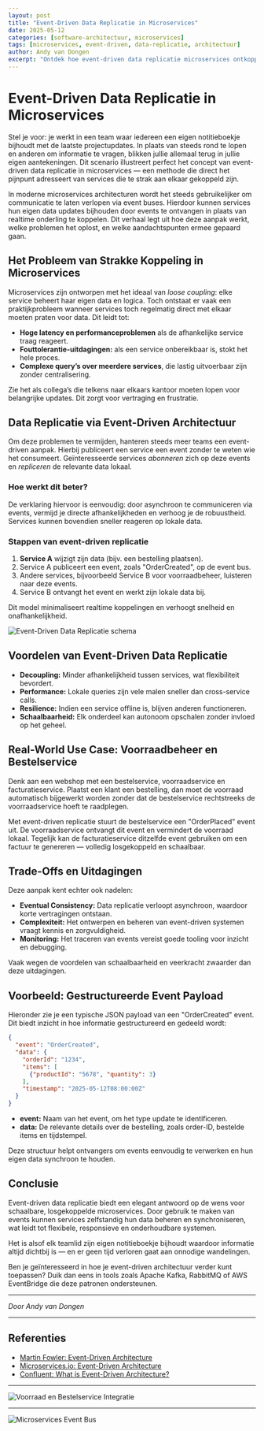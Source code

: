 ```yaml
---
layout: post
title: "Event-Driven Data Replicatie in Microservices"
date: 2025-05-12
categories: [software-architectuur, microservices]
tags: [microservices, event-driven, data-replicatie, architectuur]
author: Andy van Dongen
excerpt: "Ontdek hoe event-driven data replicatie microservices ontkoppelt en schaalbare, veerkrachtige systemen mogelijk maakt."
---
```


# Event-Driven Data Replicatie in Microservices

Stel je voor: je werkt in een team waar iedereen een eigen notitieboekje bijhoudt met de laatste projectupdates. In plaats van steeds rond te lopen en anderen om informatie te vragen, blikken jullie allemaal terug in jullie eigen aantekeningen. Dit scenario illustreert perfect het concept van event-driven data replicatie in microservices — een methode die direct het pijnpunt adresseert van services die te strak aan elkaar gekoppeld zijn.

In moderne microservices architecturen wordt het steeds gebruikelijker om communicatie te laten verlopen via event buses. Hierdoor kunnen services hun eigen data updates bijhouden door events te ontvangen in plaats van realtime onderling te koppelen. Dit verhaal legt uit hoe deze aanpak werkt, welke problemen het oplost, en welke aandachtspunten ermee gepaard gaan.

## Het Probleem van Strakke Koppeling in Microservices

Microservices zijn ontworpen met het ideaal van _loose coupling_: elke service beheert haar eigen data en logica. Toch ontstaat er vaak een praktijkprobleem wanneer services toch regelmatig direct met elkaar moeten praten voor data. Dit leidt tot:

- **Hoge latency en performanceproblemen** als de afhankelijke service traag reageert.
- **Fouttolerantie-uitdagingen:** als een service onbereikbaar is, stokt het hele proces.
- **Complexe query’s over meerdere services**, die lastig uitvoerbaar zijn zonder centralisering.

Zie het als collega’s die telkens naar elkaars kantoor moeten lopen voor belangrijke updates. Dit zorgt voor vertraging en frustratie.

## Data Replicatie via Event-Driven Architectuur

Om deze problemen te vermijden, hanteren steeds meer teams een event-driven aanpak. Hierbij publiceert een service een event zonder te weten wie het consumeert. Geïnteresseerde services _abonneren_ zich op deze events en _repliceren_ de relevante data lokaal.

### Hoe werkt dit beter?

De verklaring hiervoor is eenvoudig: door asynchroon te communiceren via events, vermijd je directe afhankelijkheden en verhoog je de robuustheid. Services kunnen bovendien sneller reageren op lokale data.

### Stappen van event-driven replicatie

1. **Service A** wijzigt zijn data (bijv. een bestelling plaatsen).
2. Service A publiceert een event, zoals \"OrderCreated\", op de event bus.
3. Andere services, bijvoorbeeld Service B voor voorraadbeheer, luisteren naar deze events.
4. Service B ontvangt het event en werkt zijn lokale data bij.

Dit model minimaliseert realtime koppelingen en verhoogt snelheid en onafhankelijkheid.

![Event-Driven Data Replicatie schema](/images/event-driven-data-replicatie-schema.png "Schema van event-driven data replicatie tussen microservices")

## Voordelen van Event-Driven Data Replicatie

- **Decoupling:** Minder afhankelijkheid tussen services, wat flexibiliteit bevordert.
- **Performance:** Lokale queries zijn vele malen sneller dan cross-service calls.
- **Resilience:** Indien een service offline is, blijven anderen functioneren.
- **Schaalbaarheid:** Elk onderdeel kan autonoom opschalen zonder invloed op het geheel.

## Real-World Use Case: Voorraadbeheer en Bestelservice

Denk aan een webshop met een bestelservice, voorraadservice en facturatieservice. Plaatst een klant een bestelling, dan moet de voorraad automatisch bijgewerkt worden zonder dat de bestelservice rechtstreeks de voorraadservice hoeft te raadplegen.

Met event-driven replicatie stuurt de bestelservice een \"OrderPlaced\" event uit. De voorraadservice ontvangt dit event en vermindert de voorraad lokaal. Tegelijk kan de facturatieservice ditzelfde event gebruiken om een factuur te genereren — volledig losgekoppeld en schaalbaar.

## Trade-Offs en Uitdagingen

Deze aanpak kent echter ook nadelen:

- **Eventual Consistency:** Data replicatie verloopt asynchroon, waardoor korte vertragingen ontstaan.
- **Complexiteit:** Het ontwerpen en beheren van event-driven systemen vraagt kennis en zorgvuldigheid.
- **Monitoring:** Het traceren van events vereist goede tooling voor inzicht en debugging.

Vaak wegen de voordelen van schaalbaarheid en veerkracht zwaarder dan deze uitdagingen.

## Voorbeeld: Gestructureerde Event Payload

Hieronder zie je een typische JSON payload van een \"OrderCreated\" event. Dit biedt inzicht in hoe informatie gestructureerd en gedeeld wordt:

```json
{
  "event": "OrderCreated",
  "data": {
    "orderId": "1234",
    "items": [
      {"productId": "5678", "quantity": 3}
    ],
    "timestamp": "2025-05-12T08:00:00Z"
  }
}
```

- **event:** Naam van het event, om het type update te identificeren.
- **data:** De relevante details over de bestelling, zoals order-ID, bestelde items en tijdstempel.

Deze structuur helpt ontvangers om events eenvoudig te verwerken en hun eigen data synchroon te houden.

## Conclusie

Event-driven data replicatie biedt een elegant antwoord op de wens voor schaalbare, losgekoppelde microservices. Door gebruik te maken van events kunnen services zelfstandig hun data beheren en synchroniseren, wat leidt tot flexibele, responsieve en onderhoudbare systemen.

Het is alsof elk teamlid zijn eigen notitieboekje bijhoudt waardoor informatie altijd dichtbij is — en er geen tijd verloren gaat aan onnodige wandelingen.

Ben je geïnteresseerd in hoe je event-driven architectuur verder kunt toepassen? Duik dan eens in tools zoals Apache Kafka, RabbitMQ of AWS EventBridge die deze patronen ondersteunen.

---

*Door Andy van Dongen*

---

## Referenties

- [Martin Fowler: Event-Driven Architecture](https://martinfowler.com/articles/201701-event-driven.html)
- [Microservices.io: Event-Driven Architecture](https://microservices.io/patterns/data/event-driven.html)
- [Confluent: What is Event-Driven Architecture?](https://www.confluent.io/what-is-event-driven-architecture/)

---

![Voorraad en Bestelservice Integratie](/images/voorraad-bestelservice-integratie.png "Voorbeeld van event-driven data replicatie tussen bestel- en voorraadservice")

---

![Microservices Event Bus](/images/microservices-event-bus-overview.png "Overzicht van event bus in microservices architectuur")